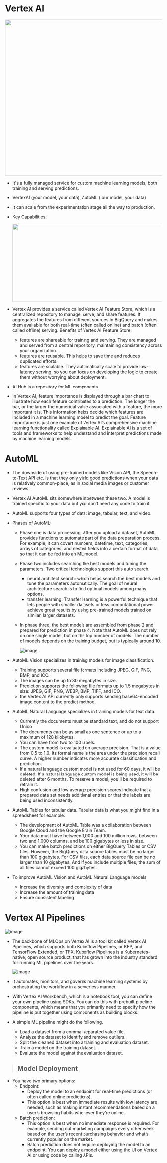 # Vertex AI

  <img src="https://github.com/user-attachments/assets/b7d3df57-61f1-48c5-9f69-563473e923a2" width="900" height="500" >

- It's a fully managed service for custom machine learning models, both training and serving predictions.
- VertexAI (your model, your data), AutoML ( our model, your data)
- It can scale from the experimentation stage all the way to production.
- Key Capabilities:
  
  <img src="https://github.com/user-attachments/assets/3d9e14b2-22a6-46e4-b2e2-303050fd3bdf" width="600" height="250" >

- Vertex AI provides a service called Vertex AI Feature Store, which is a centralized repository to manage, serve, and share features. It aggregates the features from different sources in BigQuery and makes them available for both real-time (often called online) and batch (often called offline) serving. Benefits of Vertex AI Feature Store:
  - features are shareable for training and serving. They are managed and served from a central repository, maintaining consistency across your organization.
  - features are reusable. This helps to save time and reduces duplicated efforts.
  - features are scalable. They automatically scale to provide low-latency serving, so you can focus on developing the logic to create them without worrying about deployment.
- AI Hub is a repository for ML components.
- In Vertex AI, feature importance is displayed through a bar chart to illustrate how each feature contributes to a prediction. The longer the bar, or the larger the numerical value associated with a feature, the more important it is. This information helps decide which features are included in a machine learning model to predict the goal. Feature importance is just one example of Vertex AI’s comprehensive machine learning functionality called Explainable AI. Explainable AI is a set of tools and frameworks to help understand and interpret predictions made by machine learning models.


# AutoML
- The downside of using pre-trained models like Vision API, the Speech-to-Text API etc. is that they only yield good predictions when your data is relatively common-place, as in social media images or customer reviews. 
- Vertex AI AutoML sits somewhere inbetween these two. A model is trained specific to your data but you don’t need any code to train it.
- AutoML supports four types of data: image, tabular, text, and video.
- Phases of AutoML:
  - Phase one is data processing. After you upload a dataset, AutoML provides functions to automate part of the data preparation process. For example, it can covert numbers, datetime, text, categories, arrays of categories, and nested fields into a certain format of data so that it can be fed into an ML model.
  - Phase two includes searching the best models and tuning the parameters. Two critical technologies support this auto search.
    - neural architect search: which helps search the best models and tune the parameters automatically. The goal of neural architecture search is to find optimal models among many options.
    - transfer learning: Transfer learning is a powerful technique that lets people with smaller datasets or less computational power achieve great results by using pre-trained models trained on similar, larger datasets.
  - In phase three, the best models are assembled from phase 2 and prepared for prediction in phase 4. Note that AutoML does not rely on one single model, but on the top number of models. The number of models depends on the training budget, but is typically around 10.
 
    ![image](https://github.com/user-attachments/assets/9ecbf871-998f-4bfb-a2f4-5e502403f145)

- AutoML Vision specializes in training models for image classification.
  - Training supports several file formats including JPEG, GIF, PNG, BMP, and ICO.
  - The images can be up to 30 megabytes in size.
  - Prediction supports the following file formats up to 1.5 megabytes in size: JPEG, GIF, PNG, WEBP, BMP, TIFF, and ICO.
  - the Vertex AI API currently only supports sending base64-encoded image content to the predict method.
    
- AutoML Natural Language specializes in training models for text data.
  - Currently the documents must be standard text, and do not support Unico
  - The documents can be as small as one sentence or up to a maximum of 128 kilobytes.
  - You can have from two to 100 labels.
  - The custom model is evaluated on average precision. That is a value from 0.5 to 1.0. Its formal name is the area under the precision recall curve. A higher number indicates more accurate classification and prediction.
  - If a natural language custom model is not used for 60 days, it will be deleted. If a natural language custom model is being used, it will be deleted after 6 months. To reserve a model, you'll be required to retrain it.
  - High confusion and low average precision scores indicate that a prepared data set needs additional entries or that the labels are being used inconsistently.
 
- AutoML Tables for tabular data. Tabular data is what you might find in a spreadsheet for example.
  - The development of AutoML Table was a collaboration between Google Cloud and the Google Brain Team.
  - Your data must have between 1,000 and 100 million rows, between two and 1,000 columns, and be 100 gigabytes or less in size.
  - You can make batch predictions on either BigQuery Tables or CSV files. However, the BigQuery data source tables must be no larger than 100 gigabytes. For CSV files, each data source file can be no larger than 10 gigabytes. And if you include multiple files, the sum of all files cannot exceed 100 gigabytes.

- To improve AutoML Vision and AutoML Natural Language models
  - Increase the diversity and complexity of data
  - Increase the amount of training data
  - Ensure consistent labeling
  


# Vertex AI Pipelines

  ![image](https://github.com/user-attachments/assets/5f2150a5-140f-4d62-9667-4063afa2a10a)
    
- The backbone of MLOps on Vertex AI is a tool kit called Vertex AI Pipelines, which supports both Kubeflow Pipelines, or KFP, and TensorFlow Extended, or TFX. Kubeflow Pipelines is a Kubernetes-native, open source product, that has grown into the industry standard for running ML pipelines over the years.

    ![image](https://github.com/user-attachments/assets/4e907192-24eb-4e36-87d8-c122eea19f5a)
  
- It automates, monitors, and governs machine learning systems by orchestrating the workflow in a serverless manner.
- With Vertex AI Workbench, which is a notebook tool, you can define your own pipeline using SDKs. You can do this with prebuilt pipeline components, which means that you primarily need to specify how the pipeline is put together using components as building blocks.
- A simple ML pipeline might do the following.
  - Load a dataset from a comma-separated value file.
  - Analyze the dataset to identify and remove outliers.
  - Split the cleaned dataset into a training and evaluation dataset.
  - Train a model on the training dataset.
  - Evaluate the model against the evaluation dataset.

> ## Model Deployment
- You have two primary options:
  - Endpoint:
    -  Deploy the model to an endpoint for real-time predictions (or often called online predictions).
    -  This option is best when immediate results with low latency are needed, such as making instant recommendations based on a user’s browsing habits whenever they’re online.
  - Batch prediction:
    - This option is best when no immediate response is required. For example, sending out marketing campaigns every other week based on the user’s recent purchasing behavior and what’s currently popular on the market.
    - Batch prediction does not require deploying the model to an endpoint. You can deploy a model either using the UI on Vertex AI or using code by calling APIs.
  


